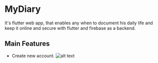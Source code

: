 # MyDiary

It's flutter web app, that enables any when to document his daily life and keep it 
online and secure with flutter and firebase as a backend.

## Main Features
- Create new account.
![alt text](https://github.com/albraa-abdalla/MyDiary/blob/main/my_diary/images/CreateAccount.PNG?raw=true)

